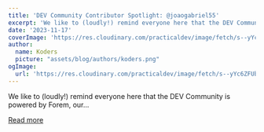 ```yaml
---
title: 'DEV Community Contributor Spotlight: @joaogabriel55'
excerpt: 'We like to (loudly!) remind everyone here that the DEV Community is powered by Forem, our...'
date: '2023-11-17'
coverImage: 'https://res.cloudinary.com/practicaldev/image/fetch/s--yYc6ZFUb--/c_imagga_scale,f_auto,fl_progressive,h_420,q_auto,w_1000/https://dev-to-uploads.s3.amazonaws.com/uploads/articles/0po6i9wdcuylkyk5fqth.png'
author:
  name: Koders
  picture: "assets/blog/authors/koders.png"
ogImage:
  url: 'https://res.cloudinary.com/practicaldev/image/fetch/s--yYc6ZFUb--/c_imagga_scale,f_auto,fl_progressive,h_420,q_auto,w_1000/https://dev-to-uploads.s3.amazonaws.com/uploads/articles/0po6i9wdcuylkyk5fqth.png'
---
```


We like to (loudly!) remind everyone here that the DEV Community is powered by Forem, our...

[Read more](https://dev.to/devteam/dev-community-contributor-spotlight-joaogabriel55-2b57)
